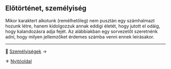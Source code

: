 ## Előtörténet, személyiség

Mikor karaktert alkotunk (remélhetőleg) nem pusztán egy számhalmazt hozunk létre, hanem kidolgozzuk annak eddigi életét, hogy jutott el odáig, hogy kalandozásra adja fejét. Az alábbiakban egy sorvezetőt szeretnénk adni, hogy milyen jellemzőket érdemes számba venni ennek leírásakor.

---
🔗 [Személyiségek](012_04_szemelyisegek.md) →

⚜️ [Nyitóoldal](start.md#1-karakteralkot%C3%A1s)

